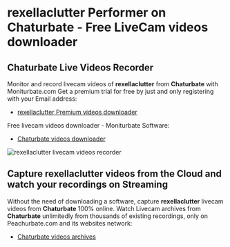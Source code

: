 # rexellaclutter Performer on Chaturbate - Free LiveCam videos downloader

## Chaturbate Live Videos Recorder

Monitor and record livecam videos of **rexellaclutter** from **Chaturbate** with Moniturbate.com
Get a premium trial for free by just and only registering with your Email address:
* [rexellaclutter Premium videos downloader](https://moniturbate.com/request-demo-licence-key.html)

Free livecam videos downloader - Moniturbate Software:
* [Chaturbate videos downloader](https://moniturbate.com/moniturbate-download-software.html)

![rexellaclutter livecam videos recorder](https://peachurnet.com/templates/moniturbate-software.png)


## Capture rexellaclutter videos from the Cloud and watch your recordings on Streaming

Without the need of downloading a software, capture **rexellaclutter** livecam videos from **Chaturbate** 100% online.
Watch Livecam archives from **Chaturbate** unlimitedly from thousands of existing recordings, only on Peachurbate.com and its websites network:
* [Chaturbate videos archives](https://peachurnet.com/)